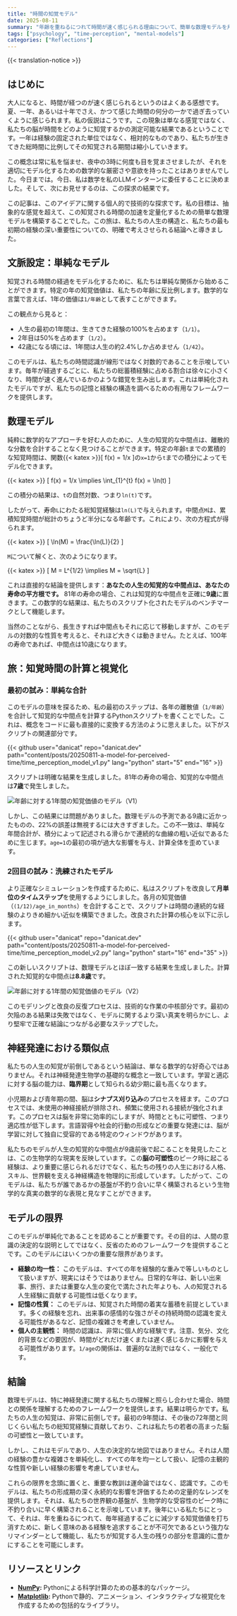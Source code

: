 ```yaml
---
title: "時間の知覚モデル"
date: 2025-08-11
summary: "年齢を重ねるにつれて時間が速く感じられる理由について、簡単な数理モデルを用いて探求し、私たちの人生に対する知覚に関する驚くべき真実を明らかにします。"
tags: ["psychology", "time-perception", "mental-models"]
categories: ["Reflections"]
---
```


{{< translation-notice >}}

## はじめに

大人になると、時間が経つのが速く感じられるというのはよくある感想です。夏、一年、あるいは十年でさえ、かつて感じた時間の何分の一かで過ぎ去っていくように感じられます。私の仮説はこうです。この現象は単なる感覚ではなく、私たちの脳が時間をどのように知覚するかの測定可能な結果であるということです。一年は経験の固定された単位ではなく、相対的なものであり、私たちが生きてきた総時間に比例してその知覚される期間は縮小していきます。

この概念は常に私を悩ませ、夜中の3時に何度も目を覚まさせましたが、それを適切にモデル化するための数学的な厳密さや意欲を持ったことはありませんでした。今日までは。今日、私は数学を私のLLMインターンに委任することに決めました。そして、次にお見せするのは、この探求の結果です。

この記事は、このアイデアに関する個人的で技術的な探求です。私の目標は、抽象的な感覚を超えて、この知覚される時間の加速を定量化するための簡単な数理モデルを構築することでした。この旅は、私たちの人生の構造と、私たちの最も初期の経験の深い重要性についての、明確で考えさせられる結論へと導きました。

## 文脈設定：単純なモデル

知覚される時間の経過をモデル化するために、私たちは単純な関係から始めることができます。特定の年の知覚価値は、私たちの年齢に反比例します。数学的な言葉で言えば、1年の価値は`1/年齢`として表すことができます。

この観点から見ると：
-   人生の最初の1年間は、生きてきた経験の100%を占めます（`1/1`）。
-   2年目は50%を占めます（`1/2`）。
-   42歳になる頃には、1年間は人生の約2.4%しか占めません（`1/42`）。

このモデルは、私たちの時間認識が線形ではなく対数的であることを示唆しています。毎年が経過するごとに、私たちの総蓄積経験に占める割合は徐々に小さくなり、時間が速く進んでいるかのような錯覚を生み出します。これは単純化されたモデルですが、私たちの記憶と経験の構造を調べるための有用なフレームワークを提供します。

## 数理モデル

純粋に数学的なアプローチを好む人のために、人生の知覚的な中間点は、離散的な分数を合計することなく見つけることができます。特定の年齢`t`までの累積的な知覚時間は、関数{{< katex >}}\[ f(x) = 1/x \]の`x=1`から`t`までの積分によってモデル化できます。

{{< katex >}}
\[ f(x) = 1/x \implies \int_{1}^{t} f(x) = \ln(t) \]

この積分の結果は、`t`の自然対数、つまり`ln(t)`です。

したがって、寿命`L`にわたる総知覚経験は`ln(L)`で与えられます。中間点`M`は、累積知覚時間が総計のちょうど半分になる年齢です。これにより、次の方程式が得られます。

{{< katex >}}
\[ \ln(M) = \frac{\ln(L)}{2} \]

`M`について解くと、次のようになります。

{{< katex >}}
\[ M = L^{1/2} \implies M = \sqrt{L} \]

これは直接的な結論を提供します：**あなたの人生の知覚的な中間点は、あなたの寿命の平方根です。** 81年の寿命の場合、これは知覚的な中間点を正確に**9歳**に置きます。この数学的な結果は、私たちのスクリプト化されたモデルのベンチマークとして機能します。

当然のことながら、長生きすれば中間点もそれに応じて移動しますが、このモデルの対数的な性質を考えると、それほど大きくは動きません。たとえば、100年の寿命であれば、中間点は10歳になります。

## 旅：知覚時間の計算と視覚化

### 最初の試み：単純な合計

このモデルの意味を探るため、私の最初のステップは、各年の離散値（`1/年齢`）を合計して知覚的な中間点を計算するPythonスクリプトを書くことでした。これは、概念をコードに最も直接的に変換する方法のように思えました。以下がスクリプトの関連部分です。

{{< github user="danicat" repo="danicat.dev" path="content/posts/20250811-a-model-for-perceived-time/time_perception_model_v1.py" lang="python" start="5" end="16" >}}

スクリプトは明確な結果を生成しました。81年の寿命の場合、知覚的な中間点は**7歳**で発生しました。

![年齢に対する1年間の知覚価値のモデル（V1）](perceived_time_vs_age_v1.png "年間ステップを使用した初期モデルからの結果。")

しかし、この結果には問題がありました。数理モデルの予測である9歳に近かったものの、22%の誤差は無視するには大きすぎました。この不一致は、単純な年間合計が、積分によって記述される滑らかで連続的な曲線の粗い近似であるために生じます。`age=1`の最初の項が過大な影響を与え、計算全体を歪めています。

### 2回目の試み：洗練されたモデル

より正確なシミュレーションを作成するために、私はスクリプトを改良して**月単位のタイムステップ**を使用するようにしました。各月の知覚価値（`(1/12)/age_in_months`）を合計することで、スクリプトは時間の連続的な経験のよりきめ細かい近似を構築できました。改良された計算の核心を以下に示します。

{{< github user="danicat" repo="danicat.dev" path="content/posts/20250811-a-model-for-perceived-time/time_perception_model_v2.py" lang="python" start="16" end="35" >}}

この新しいスクリプトは、数理モデルとほぼ一致する結果を生成しました。計算された知覚的な中間点は**8.8歳**です。

![年齢に対する1年間の知覚価値のモデル（V2）](perceived_time_vs_age_v2.png "月単位のステップを使用した洗練されたモデルは、より正確な結果をもたらします。")

このモデリングと改良の反復プロセスは、技術的な作業の中核部分です。最初の欠陥のある結果は失敗ではなく、モデルに関するより深い真実を明らかにし、より堅牢で正確な結論につながる必要なステップでした。

## 神経発達における類似点

私たちの人生の知覚が前倒しであるという結論は、単なる数学的な好奇心ではありません。それは神経発達生物学の基礎的な概念と一致しています。学習と適応に対する脳の能力は、**臨界期**として知られる幼少期に最も高くなります。

小児期および青年期の間、脳は**シナプス刈り込み**のプロセスを経ます。このプロセスでは、未使用の神経接続が排除され、頻繁に使用される接続が強化されます。このプロセスは脳を非常に効率的にしますが、時間とともに可塑性、つまり適応性が低下します。言語習得や社会的行動の形成などの重要な発達には、脳が学習に対して独自に受容的である特定のウィンドウがあります。

私たちのモデルが人生の知覚的な中間点が9歳前後で起こることを発見したことは、この生物学的な現実を反映しています。この**脳の可塑性**のピーク時に起こる経験は、より重要に感じられるだけでなく、私たちの残りの人生における人格、スキル、世界観を支える神経構造を物理的に形成しています。したがって、このモデルは、私たちが誰であるかの基盤が不釣り合いに早く構築されるという生物学的な真実の数学的な表現と見なすことができます。

## モデルの限界

このモデルが単純化であることを認めることが重要です。その目的は、人間の意識の決定的な説明としてではなく、反省のためのフレームワークを提供することです。このモデルにはいくつかの重要な限界があります。

*   **経験の均一性：** このモデルは、すべての年を経験的な重みで等しいものとして扱いますが、現実にはそうではありません。日常的な年は、新しい出来事、旅行、または重要な人生の変化で満たされた年よりも、人の知覚される人生経験に貢献する可能性は低くなります。
*   **記憶の性質：** このモデルは、知覚された時間の着実な蓄積を前提としています。多くの経験を忘れ、出来事の感情的な強さがその持続時間の認識を変える可能性があるなど、記憶の複雑さを考慮していません。
*   **個人の主観性：** 時間の認識は、非常に個人的な経験です。注意、気分、文化的背景などの要因が、時間がどれだけ速くまたは遅く感じるかに影響を与える可能性があります。`1/age`の関係は、普遍的な法則ではなく、一般化です。

## 結論

数理モデルは、特に神経発達に関する私たちの理解と照らし合わせた場合、時間との関係を理解するためのフレームワークを提供します。結果は明らかです。私たちの人生の知覚は、非常に前倒しです。最初の9年間は、その後の72年間と同じくらい私たちの総知覚経験に貢献しており、これは私たちの若者の高まった脳の可塑性と一致しています。

しかし、これはモデルであり、人生の決定的な地図ではありません。それは人間の経験の豊かな複雑さを単純化し、すべての年を均一として扱い、記憶の主観的な性質や新しい経験の影響を考慮していません。

これらの限界を念頭に置くと、重要な教訓は運命論ではなく、認識です。このモデルは、私たちの形成期の深く永続的な影響を評価するための定量的なレンズを提供します。それは、私たちの世界観の基盤が、生物学的な受容性のピーク時に不釣り合いに早く構築されることを示唆しています。後年にいる私たちにとって、それは、年を重ねるにつれて、毎年経過するごとに減少する知覚価値を打ち消すために、新しく意味のある経験を追求することが不可欠であるという強力なリマインダーとして機能し、私たちが知覚する人生の残りの部分を意識的に豊かにすることを可能にします。

## リソースとリンク

-   **[NumPy](https://numpy.org/):** Pythonによる科学計算のための基本的なパッケージ。
-   **[Matplotlib](https://matplotlib.org/):** Pythonで静的、アニメーション、インタラクティブな視覚化を作成するための包括的なライブラリ。
